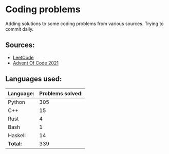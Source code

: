 # Coding problems
Adding solutions to some coding problems from various sources. Trying to commit daily. 

## Sources:

- [LeetCode](https://leetcode.com/)
- [Advent Of Code 2021](https://adventofcode.com/)

## Languages used:
| Language: | Problems solved: |
| --------- | ---------------- |
| Python | 305 |
| C++ | 15 |
| Rust | 4 |
| Bash | 1 |
| Haskell | 14 |
| **Total:** | 339 |
